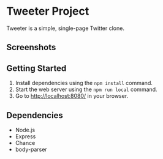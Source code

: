 # Tweeter Project

Tweeter is a simple, single-page Twitter clone.

## Screenshots

## Getting Started

1. Install dependencies using the `npm install` command.
2. Start the web server using the `npm run local` command. 
3. Go to <http://localhost:8080/> in your browser.

## Dependencies

- Node.js
- Express
- Chance
- body-parser